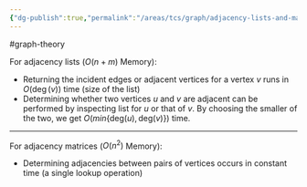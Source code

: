 ```yaml
---
{"dg-publish":true,"permalink":"/areas/tcs/graph/adjacency-lists-and-matrix/"}
---
```


#graph-theory 

For adjacency lists ($O(n+m)$ Memory):

* Returning the incident edges or adjacent vertices for a vertex $v$ runs in $O(\deg(v))$ time (size of the list)
* Determining whether two vertices $u$ and $v$ are adjacent can be performed by inspecting list for $u$ or that of $v$. By choosing the smaller of the two, we get $O(min \{ \text{deg}(u), \text{deg}(v) \})$ time.

---

For adjacency matrices ($O(n^2)$ Memory):

* Determining adjacencies between pairs of vertices occurs in constant time (a single lookup operation)